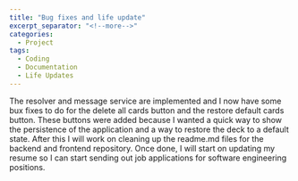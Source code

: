 ```yaml
---
title: "Bug fixes and life update"
excerpt_separator: "<!--more-->"
categories:
  - Project
tags:
  - Coding
  - Documentation
  - Life Updates
---
```

The resolver and message service are implemented and I now have some bux fixes to do for the delete all cards button and the restore default cards button. These buttons were added because I wanted a quick way to show the persistence of the application and a way to restore the deck to a default state. After this I will work on cleaning up the readme.md files for the backend and frontend repository. Once done, I will start on updating my resume so I can start sending out job applications for software engineering positions.
